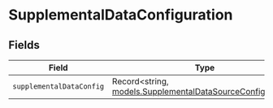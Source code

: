 # SupplementalDataConfiguration


## Fields

| Field                                                                                                          | Type                                                                                                           | Required                                                                                                       | Description                                                                                                    |
| -------------------------------------------------------------------------------------------------------------- | -------------------------------------------------------------------------------------------------------------- | -------------------------------------------------------------------------------------------------------------- | -------------------------------------------------------------------------------------------------------------- |
| `supplementalDataConfig`                                                                                       | Record<string, [models.SupplementalDataSourceConfiguration](../models/supplementaldatasourceconfiguration.md)> | :heavy_minus_sign:                                                                                             | N/A                                                                                                            |